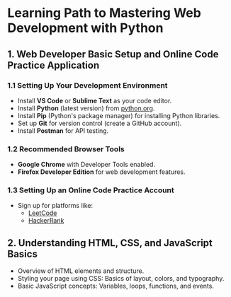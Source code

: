 # Learning Path to Mastering Web Development with Python

## 1. Web Developer Basic Setup and Online Code Practice Application

### 1.1 Setting Up Your Development Environment
- Install **VS Code** or **Sublime Text** as your code editor.
- Install **Python** (latest version) from [python.org](https://www.python.org/downloads/).
- Install **Pip** (Python's package manager) for installing Python libraries.
- Set up **Git** for version control (create a GitHub account).
- Install **Postman** for API testing.

### 1.2 Recommended Browser Tools
- **Google Chrome** with Developer Tools enabled.
- **Firefox Developer Edition** for web development features.

### 1.3 Setting Up an Online Code Practice Account
- Sign up for platforms like:
  - [LeetCode](https://leetcode.com/)
  - [HackerRank](https://www.hackerrank.com/)


## 2. Understanding HTML, CSS, and JavaScript Basics
- Overview of HTML elements and structure.
- Styling your page using CSS: Basics of layout, colors, and typography.
- Basic JavaScript concepts: Variables, loops, functions, and events.


